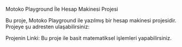 Motoko Playground İle Hesap Makinesi Projesi

Bu proje, Motoko Playground ile yazılmış bir hesap makinesi projesidir. Projeye şu adresten ulaşabilirsiniz:

Projenin Linki:[](https://m7sm4-2iaaa-aaaab-qabra-cai.raw.ic0.app/?tag=2003710119)
Bu proje ile basit matematiksel işlemleri yapabilirsiniz.

